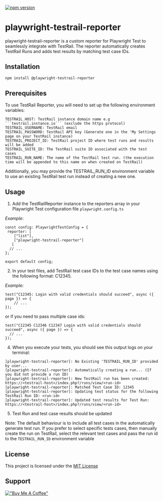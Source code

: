 [![npm version](https://badge.fury.io/js/playwright-testrail-reporter.svg)](https://badge.fury.io/js/playwright-testrail-reporter)

# playwright-testrail-reporter

playwright-testrail-reporter is a custom reporter for Playwright Test to seamlessly integrate with TestRail. The reporter automatically creates TestRail Runs and adds test results by matching test case IDs.

## Installation

```bash
npm install @playwright-testrail-reporter
```
## Prerequisites

To use TestRail Reporter, you will need to set up the following environment variables:

```
TESTRAIL_HOST: TestRail instance domain name e.g ```testrail.instance.io``` (exclude the https protocol)
TESTRAIL_USERNAME: TestRail email 
TESTRAIL_PASSWORD: TestRail API key (Generate one in the 'My Settings page on your TestRail instance)
TESTRAIL_PROJECT_ID: TestRail project ID where test runs and results will be added
TESTRAIL_SUITE_ID: The TestRail suite ID associated with the test cases
TESTRAIL_RUN_NAME: The name of the TestRail test run. (the execution time will be appended to this name on when created on TestRail)
````

Additionally, you may provide the TESTRAIL_RUN_ID environment variable to use an existing TestRail test run instead of creating a new one.

## Usage

1. Add the TestRailReporter instance to the reporters array in your Playwright Test configuration file ```playwright.config.ts```

*Example*:
```
const config: PlaywrightTestConfig = {
 reporter: [
    ["list"],
    ["playwright-testrail-reporter"]
   ]
  // ...
};

export default config;
````

2. In your test files, add TestRail test case IDs to the test case names using the following format: C12345. 

*Example:*

```
test("C12345: Login with valid credentials should succeed", async ({ page }) => {
    // ...
});
```

or if you need to pass multiple case ids:

```
test("C12345 C12346 C12347 Login with valid credentials should succeed", async ({ page }) => {
  // ...
});
```

4. When you execute your tests, you should see this output logs on your terminal:

```
[playwright-testrail-reporter]: No Existing 'TESTRAIL_RUN_ID' provided by user... 
[playwright-testrail-reporter]: Automatically creating a run... (If you did not provide a run ID)
[playwright-testrail-reporter]: New TestRail run has been created: https://<testrail-host>/index.php?/runs/view/<run-id>
[playwright-testrail-reporter]: Matched Test Case ID: 12345
[playwright-testrail-reporter]: Updating test status for the following TestRail Run ID: <run-id>
[playwright-testrail-reporter]: Updated test results for Test Run: https://<testrail-host>/index.php?/runs/view/<run-id>

```
5. Test Run and test case results should be updated

Note:
The default behaviour is to include all test cases in the automatically generate test run. If you prefer to select specific tests cases, then manually create the run on TestRail, select the relevant test cases and pass the run id to the ```TESTRAIL_RUN_ID``` environment variable

## License
This project is licensed under the [MIT License](/README.md)

## Support

[!["Buy Me A Coffee"](https://www.buymeacoffee.com/assets/img/custom_images/orange_img.png)](https://www.buymeacoffee.com/wufazu)
